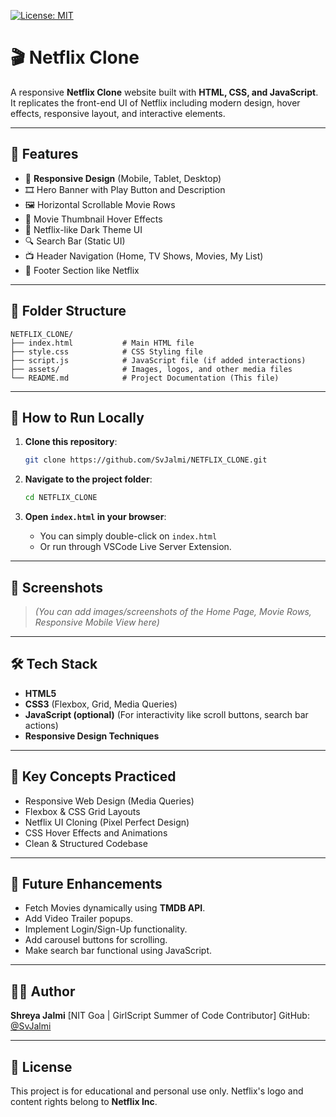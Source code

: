 [![License: MIT](https://img.shields.io/badge/License-MIT-yellow.svg)](https://opensource.org/licenses/MIT)

# 🎬 Netflix Clone

A responsive **Netflix Clone** website built with **HTML, CSS, and JavaScript**.
It replicates the front-end UI of Netflix including modern design, hover effects, responsive layout, and interactive elements.

---

## 🌟 Features

* 📱 **Responsive Design** (Mobile, Tablet, Desktop)
* 🎞️ Hero Banner with Play Button and Description
* 🖼️ Horizontal Scrollable Movie Rows
* 🎥 Movie Thumbnail Hover Effects
* 🎨 Netflix-like Dark Theme UI
* 🔍 Search Bar (Static UI)
* 📺 Header Navigation (Home, TV Shows, Movies, My List)
* 📄 Footer Section like Netflix

---

## 📂 Folder Structure

```
NETFLIX_CLONE/
├── index.html           # Main HTML file
├── style.css            # CSS Styling file
├── script.js            # JavaScript file (if added interactions)
├── assets/              # Images, logos, and other media files
└── README.md            # Project Documentation (This file)
```

---

## 🚀 How to Run Locally

1. **Clone this repository**:

   ```bash
   git clone https://github.com/SvJalmi/NETFLIX_CLONE.git
   ```

2. **Navigate to the project folder**:

   ```bash
   cd NETFLIX_CLONE
   ```

3. **Open `index.html` in your browser**:

   * You can simply double-click on `index.html`
   * Or run through VSCode Live Server Extension.

---

## 📸 Screenshots

> *(You can add images/screenshots of the Home Page, Movie Rows, Responsive Mobile View here)*

---

## 🛠️ Tech Stack

* **HTML5**
* **CSS3** (Flexbox, Grid, Media Queries)
* **JavaScript (optional)** (For interactivity like scroll buttons, search bar actions)
* **Responsive Design Techniques**

---

## 🎯 Key Concepts Practiced

* Responsive Web Design (Media Queries)
* Flexbox & CSS Grid Layouts
* Netflix UI Cloning (Pixel Perfect Design)
* CSS Hover Effects and Animations
* Clean & Structured Codebase

---

## 🚀 Future Enhancements

* Fetch Movies dynamically using **TMDB API**.
* Add Video Trailer popups.
* Implement Login/Sign-Up functionality.
* Add carousel buttons for scrolling.
* Make search bar functional using JavaScript.

---

## 👩‍💻 Author

**Shreya Jalmi**
\[NIT Goa | GirlScript Summer of Code Contributor]
GitHub: [@SvJalmi](https://github.com/SvJalmi)

---

## 📜 License

This project is for educational and personal use only. Netflix's logo and content rights belong to **Netflix Inc**.


